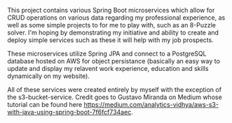 This project contains various Spring Boot microservices which allow for CRUD operations on various data regarding my professional experience, as well as some simple projects to for me to play with, such as an 8-Puzzle solver. I'm hoping by demonstrating my initiative and ability to create and deploy simple services such as these it will help with my job prospects.

These microservices utilize Spring JPA and connect to a PostgreSQL database hosted on AWS for object persistance (basically an easy way to update and display my relavent work experience, education and skills dynamically on my website).

All of these services were created entirely by myself with the exception of the s3-bucket-service. Credit goes to Gustavo Miranda on Medium whose tutorial can be found here https://medium.com/analytics-vidhya/aws-s3-with-java-using-spring-boot-7f6fcf734aec.
